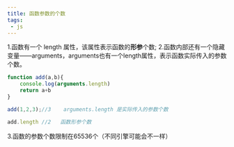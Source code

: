 ```yaml
---
title: 函数参数的个数
tags: 
 - js
---
```


1.函数有一个 length 属性，该属性表示函数的**形参**个数;
2.函数内部还有一个隐藏变量——arguments，arguments也有一个length属性，表示函数实际传入的参数个数。
```js
function add(a,b){
	console.log(arguments.length)
	return a+b
}

add(1,2,3);//3    arguments.length 是实际传入的参数个数

add.length //2   函数形参个数

```

3.函数的参数个数限制在65536个（不同引擎可能会不一样）
